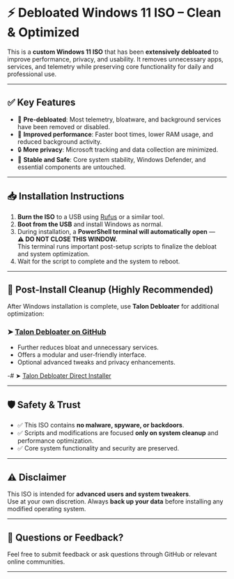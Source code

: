 # ⚡ Debloated Windows 11 ISO – Clean & Optimized

This is a **custom Windows 11 ISO** that has been **extensively debloated** to improve performance, privacy, and usability. It removes unnecessary apps, services, and telemetry while preserving core functionality for daily and professional use.

---

## ✅ Key Features

- 🔧 **Pre-debloated**: Most telemetry, bloatware, and background services have been removed or disabled.
- 🚀 **Improved performance**: Faster boot times, lower RAM usage, and reduced background activity.
- 🔒 **More privacy**: Microsoft tracking and data collection are minimized.
- 🎯 **Stable and Safe**: Core system stability, Windows Defender, and essential components are untouched.

---

## 📥 Installation Instructions

1. **Burn the ISO** to a USB using [Rufus](https://rufus.ie/) or a similar tool.
2. **Boot from the USB** and install Windows as normal.
3. During installation, a **PowerShell terminal will automatically open** —  
   **⚠️ DO NOT CLOSE THIS WINDOW.**  
   This terminal runs important post-setup scripts to finalize the debloat and system optimization.
4. Wait for the script to complete and the system to reboot.

---

## 🧼 Post-Install Cleanup (Highly Recommended)

After Windows installation is complete, use **Talon Debloater** for additional optimization:

### ➤ [Talon Debloater on GitHub](https://github.com/ravendevteam/talon)

- Further reduces bloat and unnecessary services.
- Offers a modular and user-friendly interface.
- Optional advanced tweaks and privacy enhancements.

-# ➤ [Talon Debloater Direct Installer](https://code.ravendevteam.org/talon/talon.zip)

---

## 🛡️ Safety & Trust

- ✅ This ISO contains **no malware, spyware, or backdoors**.
- ✅ Scripts and modifications are focused **only on system cleanup** and performance optimization.
- ✅ Core system functionality and security are preserved.

---

## ⚠️ Disclaimer

This ISO is intended for **advanced users and system tweakers**.  
Use at your own discretion. Always **back up your data** before installing any modified operating system.

---

## 💬 Questions or Feedback?

Feel free to submit feedback or ask questions through GitHub or relevant online communities.

---
